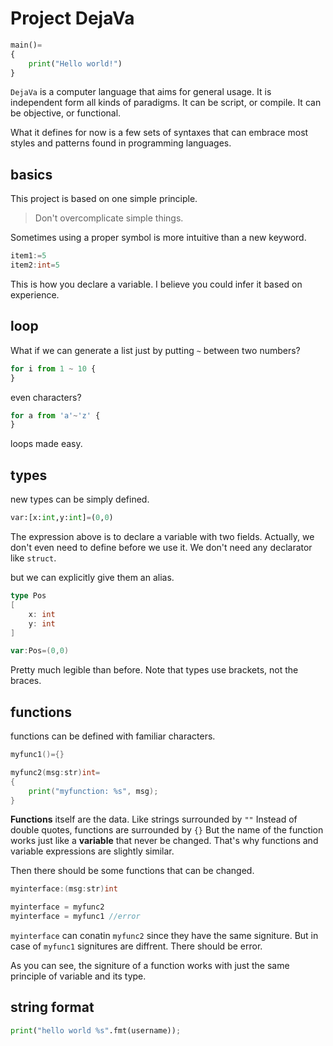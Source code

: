 # Project DejaVa

```python
main()=
{
    print("Hello world!")
}
```

`DejaVa` is a computer language that aims for general usage.
It is independent form all kinds of paradigms.
It can be script, or compile. It can be objective, or functional.

What it defines for now is a few sets of syntaxes that can embrace most styles and patterns found in programming languages.

## basics
This project is based on one simple principle.

> Don't overcomplicate simple things.

Sometimes using a proper symbol is more intuitive than a new keyword.

```go
item1:=5
item2:int=5
```

This is how you declare a variable. 
I believe you could infer it based on experience.

## loop

What if we can generate a list just by putting `~` between two numbers?

```python
for i from 1 ~ 10 {
}
```

even characters?

```python
for a from 'a'~'z' {
}
```

loops made easy.


## types 
new types can be simply defined.

```python
var:[x:int,y:int]=(0,0)
```

The expression above is to declare a variable with two fields.
Actually, we don't even need to define before we use it.
We don't need any declarator like `struct`.

but we can explicitly give them an alias.

```go
type Pos 
[
    x: int
    y: int
]

var:Pos=(0,0)
```

Pretty much legible than before.
Note that types use brackets, not the braces.


## functions

functions can be defined with familiar characters.

```go
myfunc1()={}

myfunc2(msg:str)int=
{
    print("myfunction: %s", msg);
}
```

**Functions** itself are the data. Like strings surrounded by `""`
Instead of double quotes, functions are surrounded by `{}`
But the name of the function works just like a **variable** that never be changed.
That's why functions and variable expressions are slightly similar.

Then there should be some functions that can be changed.

```go
myinterface:(msg:str)int

myinterface = myfunc2
myinterface = myfunc1 //error
```

`myinterface` can conatin `myfunc2` since they have the same signiture.
But in case of `myfunc1` signitures are diffrent. There should be error.

As you can see, the signiture of a function works with just the same principle of variable and its type.

## string format

```python
print("hello world %s".fmt(username));

```
